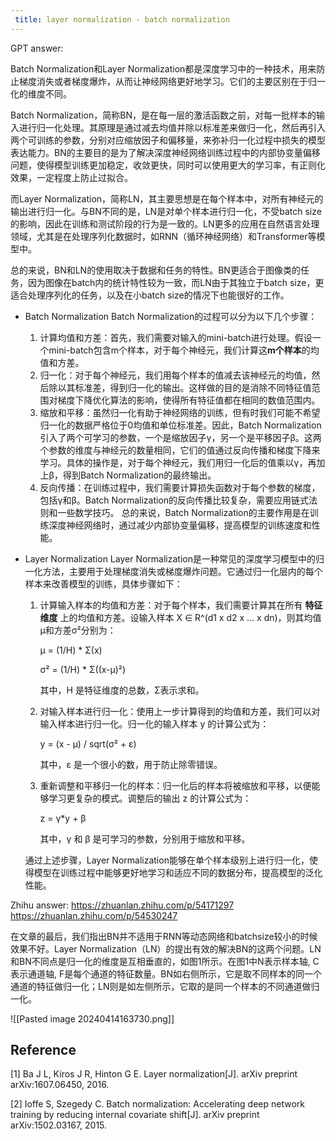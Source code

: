 ```yaml
---
 title: layer normalization - batch normalization 
---
```

GPT answer:

Batch Normalization和Layer Normalization都是深度学习中的一种技术，用来防止梯度消失或者梯度爆炸，从而让神经网络更好地学习。它们的主要区别在于归一化的维度不同。

Batch Normalization，简称BN，是在每一层的激活函数之前，对每一批样本的输入进行归一化处理。其原理是通过减去均值并除以标准差来做归一化，然后再引入两个可训练的参数，分别对应缩放因子和偏移量，来弥补归一化过程中损失的模型表达能力。BN的主要目的是为了解决深度神经网络训练过程中的内部协变量偏移问题，使得模型训练更加稳定，收敛更快，同时可以使用更大的学习率，有正则化效果，一定程度上防止过拟合。

而Layer Normalization，简称LN，其主要思想是在每个样本中，对所有神经元的输出进行归一化。与BN不同的是，LN是对单个样本进行归一化，不受batch size的影响，因此在训练和测试阶段的行为是一致的。LN更多的应用在自然语言处理领域，尤其是在处理序列化数据时，如RNN（循环神经网络）和Transformer等模型中。

总的来说，BN和LN的使用取决于数据和任务的特性。BN更适合于图像类的任务，因为图像在batch内的统计特性较为一致，而LN由于其独立于batch size，更适合处理序列化的任务，以及在小batch size的情况下也能很好的工作。

- Batch Normalization
  Batch Normalization的过程可以分为以下几个步骤：
  1. 计算均值和方差：首先，我们需要对输入的mini-batch进行处理。假设一个mini-batch包含m个样本，对于每个神经元，我们计算这**m个样本**的均值和方差。
  2. 归一化：对于每个神经元，我们用每个样本的值减去该神经元的均值，然后除以其标准差，得到归一化的输出。这样做的目的是消除不同特征值范围对梯度下降优化算法的影响，使得所有特征值都在相同的数值范围内。
  3. 缩放和平移：虽然归一化有助于神经网络的训练，但有时我们可能不希望归一化的数据严格位于0均值和单位标准差。因此，Batch Normalization引入了两个可学习的参数，一个是缩放因子γ，另一个是平移因子β。这两个参数的维度与神经元的数量相同，它们的值通过反向传播和梯度下降来学习。具体的操作是，对于每个神经元，我们用归一化后的值乘以γ，再加上β，得到Batch Normalization的最终输出。
  4. 反向传播：在训练过程中，我们需要计算损失函数对于每个参数的梯度，包括γ和β。Batch Normalization的反向传播比较复杂，需要应用链式法则和一些数学技巧。
  总的来说，Batch Normalization的主要作用是在训练深度神经网络时，通过减少内部协变量偏移，提高模型的训练速度和性能。

- Layer Normalization
	 Layer Normalization是一种常见的深度学习模型中的归一化方法，主要用于处理梯度消失或梯度爆炸问题。它通过归一化层内的每个样本来改善模型的训练，具体步骤如下：
	
	1. 计算输入样本的均值和方差：对于每个样本，我们需要计算其在所有 **特征维度** 上的均值和方差。设输入样本 X ∈ R^(d1 x d2 x ... x dn)，则其均值μ和方差σ²分别为：
	    
	    μ = (1/H) * Σ(x)
	    
	    σ² = (1/H) * Σ((x-μ)²)
	    
	    其中，H 是特征维度的总数，Σ表示求和。
	    
	2. 对输入样本进行归一化：使用上一步计算得到的均值和方差，我们可以对输入样本进行归一化。归一化的输入样本 y 的计算公式为：
	    
	    y = (x - μ) / sqrt(σ² + ε)
	    
	    其中，ε 是一个很小的数，用于防止除零错误。
	    
	3. 重新调整和平移归一化的样本：归一化后的样本将被缩放和平移，以便能够学习更复杂的模式。调整后的输出 z 的计算公式为：
	    
	    z = γ*y + β
	    
	    其中，γ 和 β 是可学习的参数，分别用于缩放和平移。
	    
	
	通过上述步骤，Layer Normalization能够在单个样本级别上进行归一化，使得模型在训练过程中能够更好地学习和适应不同的数据分布，提高模型的泛化性能。


Zhihu answer:
https://zhuanlan.zhihu.com/p/54171297
https://zhuanlan.zhihu.com/p/54530247

在文章的最后，我们指出BN并不适用于RNN等动态网络和batchsize较小的时候效果不好。Layer Normalization（LN）的提出有效的解决BN的这两个问题。LN和BN不同点是归一化的维度是互相垂直的，如图1所示。在图1中N表示样本轴, C表示通道轴, F是每个通道的特征数量。BN如右侧所示，它是取不同样本的同一个通道的特征做归一化；LN则是如左侧所示，它取的是同一个样本的不同通道做归一化。

![[Pasted image 20240414163730.png]]
## Reference

[1] Ba J L, Kiros J R, Hinton G E. Layer normalization[J]. arXiv preprint arXiv:1607.06450, 2016.

[2] Ioffe S, Szegedy C. Batch normalization: Accelerating deep network training by reducing internal covariate shift[J]. arXiv preprint arXiv:1502.03167, 2015.